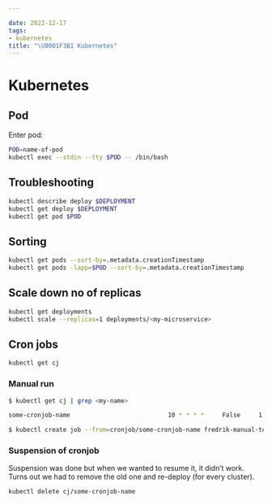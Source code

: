 ```yaml
---

date: 2022-12-17
tags:
- kubernetes
title: "\U0001F3B1 Kubernetes"
---
```


# Kubernetes

## Pod

Enter pod:

```bash
POD=name-of-pod
kubectl exec --stdin --tty $POD -- /bin/bash
```

## Troubleshooting

```bash
kubectl describe deploy $DEPLOYMENT
kubectl get deploy $DEPLOYMENT
kubectl get pod $POD
```

## Sorting

```bash
kubectl get pods --sort-by=.metadata.creationTimestamp
kubectl get pods -lapp=$POD --sort-by=.metadata.creationTimestamp
```

## Scale down no of replicas

```bash
kubectl get deployments
kubectl scale --replicas=1 deployments/<my-microservice>
```

## Cron jobs

```bash
kubectl get cj
```

### Manual run

```bash
$ kubectl get cj | grep <my-name>

some-cronjob-name                           10 * * * *     False     1        10m             3h2m
```

```bash
$ kubectl create job --from=cronjob/some-cronjob-name fredrik-manual-test-1
```

### Suspension of cronjob

Suspension was done but when we wanted to resume it, it didn’t work. Turns out we had to remove the old one and re-deploy (for every cluster).

```bash
kubectl delete cj/some-cronjob-name
```